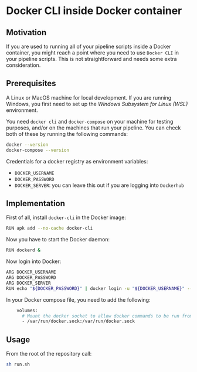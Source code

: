 # Docker CLI inside Docker container

## Motivation

If you are used to running all of your pipeline scripts inside a Docker container, you might reach a point where you need to use `Docker CLI` in your pipeline scripts. This is not straightforward and needs some extra consideration.

## Prerequisites

A Linux or MacOS machine for local development. If you are running Windows, you first need to set up the *Windows Subsystem for Linux (WSL)* environment.

You need `docker cli` and `docker-compose` on your machine for testing purposes, and/or on the machines that run your pipeline.
You can check both of these by running the following commands:
```sh
docker --version
docker-compose --version
```

Credentials for a docker registry as environment variables:
- `DOCKER_USERNAME`
- `DOCKER_PASSWORD`
- `DOCKER_SERVER`: you can leave this out if you are logging into `Dockerhub`

## Implementation

First of all, install `docker-cli` in the Docker image:
```sh
RUN apk add --no-cache docker-cli
```

Now you have to start the Docker daemon:
```sh
RUN dockerd &
```

Now login into Docker:
```sh
ARG DOCKER_USERNAME
ARG DOCKER_PASSWORD
ARG DOCKER_SERVER
RUN echo "${DOCKER_PASSWORD}" | docker login -u "${DOCKER_USERNAME}" --password-stdin "${DOCKER_SERVER}"
```

In your Docker compose file, you need to add the following:
```sh
    volumes:
      # Mount the docker socket to allow docker commands to be run from within the container
      - /var/run/docker.sock:/var/run/docker.sock
```

## Usage

From the root of the repository call:
```sh
sh run.sh
```
